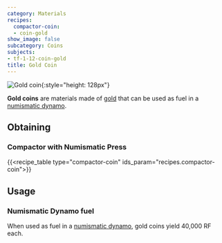 ```yaml
---
category: Materials
recipes:
  compactor-coin:
  - coin-gold
show_image: false
subcategory: Coins
subjects:
- tf-1-12-coin-gold
title: Gold Coin
---
```


![Gold coin](/images/docs/1.12/thermal-foundation/coin-gold.png){:style="height: 128px"}


**Gold coins** are materials made of
[gold](https://minecraft.gamepedia.com/Gold_Ingot) that can be used as fuel in a
[numismatic dynamo](../../thermal-expansion/numismatic-dynamo/).


Obtaining
---------

### Compactor with Numismatic Press
{{<recipe_table type="compactor-coin" ids_param="recipes.compactor-coin">}}


Usage
-----

### Numismatic Dynamo fuel
When used as fuel in a [numismatic dynamo](../../thermal-expansion/numismatic-dynamo/), gold coins
yield 40,000 RF each.
